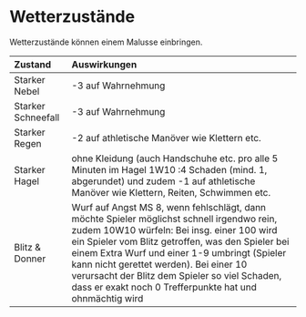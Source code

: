 # Wetterzustände

Wetterzustände können einem Malusse einbringen.

| Zustand | Auswirkungen |
| :--- | :--- |
| Starker Nebel | -3 auf Wahrnehmung |
| Starker Schneefall | -3 auf Wahrnehmung |
| Starker Regen | -2 auf athletische Manöver wie Klettern etc. |
| Starker Hagel | ohne Kleidung \(auch Handschuhe etc. pro alle 5 Minuten im Hagel 1W10 :4 Schaden \(mind. 1, abgerundet\) und zudem -1 auf athletische Manöver wie Klettern, Reiten, Schwimmen etc. |
| Blitz & Donner | Wurf auf Angst MS 8, wenn fehlschlägt, dann möchte Spieler möglichst schnell irgendwo rein, zudem 10W10 würfeln: Bei insg. einer 100 wird ein Spieler vom Blitz getroffen, was den Spieler bei einem Extra Wurf und einer 1-9 umbringt \(Spieler kann nicht gerettet werden\). Bei einer 10 verursacht der Blitz dem Spieler so viel Schaden, dass er exakt noch 0 Trefferpunkte hat und ohnmächtig wird |

